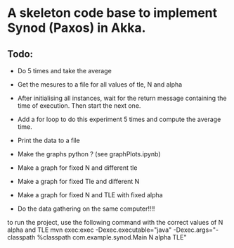 # A skeleton code base to implement Synod (Paxos) in Akka.


## Todo:
- Do 5 times and take the average
- Get the mesures to a file for all values of tle, N and alpha
- After initialising  all instances, wait for the return message containing the time of execution. Then start the next one.
- Add a for loop to do this experiment 5 times and compute the average time.
- Print the data to a file


- Make the graphs python ? (see graphPlots.ipynb)
- Make a graph for fixed N and different tle 
- Make a graph for fixed Tle and different N
- Make a graph for fixed N and TLE with fixed alpha

- Do the data gathering on the same computer!!!!

to run the project, use the following command with the correct values of N alpha and TLE
mvn exec:exec -Dexec.executable="java" -Dexec.args="-classpath %classpath com.example.synod.Main N alpha TLE"



